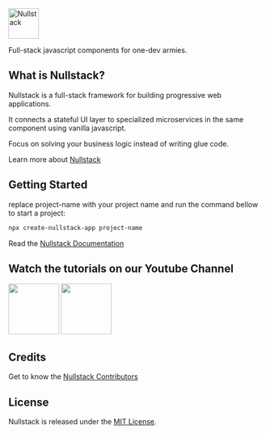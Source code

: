 <img src='https://raw.githubusercontent.com/nullstack/nullstack/master/nullstack.png' height='60' alt='Nullstack'>

Full-stack javascript components for one-dev armies.

## What is Nullstack?

Nullstack is a full-stack framework for building progressive web applications.

It connects a stateful UI layer to specialized microservices in the same component using vanilla javascript.

Focus on solving your business logic instead of writing glue code.

Learn more about [Nullstack](https://nullstack.app)

## Getting Started

replace project-name with your project name and run the command bellow to start a project: 

```sh
npx create-nullstack-app project-name
```

Read the [Nullstack Documentation](https://nullstack.app/documentation)

## Watch the tutorials on our Youtube Channel

[<img src="https://img.youtube.com/vi/l23z00GEar8/maxresdefault.jpg" height="100">](https://www.youtube.com/watch?v=l23z00GEar8&list=PL5ylYELQy1hyFbguVaShp3XujjdVXLpId)
[<img src="https://img.youtube.com/vi/ieLVXZGXUkI/maxresdefault.jpg" height="100">](https://www.youtube.com/watch?v=ieLVXZGXUkI&list=PL5ylYELQy1hz1tcnZcP44xRxETpH9bTUe)

## Credits

Get to know the [Nullstack Contributors](https://nullstack.app/contributors)

## License

Nullstack is released under the [MIT License](https://opensource.org/licenses/MIT).
